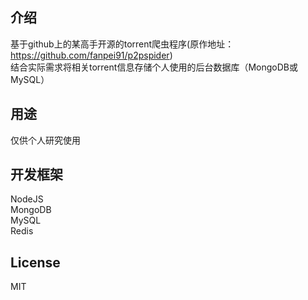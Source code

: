 ## 介绍

基于github上的某高手开源的torrent爬虫程序(原作地址：https://github.com/fanpei91/p2pspider)  
结合实际需求将相关torrent信息存储个人使用的后台数据库（MongoDB或MySQL）  

## 用途

仅供个人研究使用

## 开发框架

NodeJS    
MongoDB  
MySQL  
Redis  

## License
MIT  

